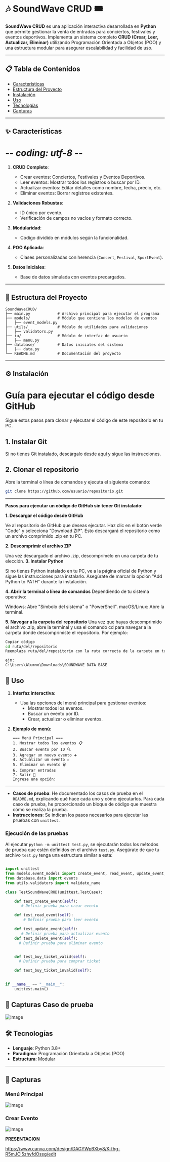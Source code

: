 # 🎶 SoundWave CRUD 🎟️  

**SoundWave CRUD** es una aplicación interactiva desarrollada en **Python** que permite gestionar la venta de entradas para conciertos, festivales y eventos deportivos. Implementa un sistema completo **CRUD (Crear, Leer, Actualizar, Eliminar)** utilizando Programación Orientada a Objetos (POO) y una estructura modular para asegurar escalabilidad y facilidad de uso.

---

## 📋 **Tabla de Contenidos**

- [Características](#✨-características)
- [Estructura del Proyecto](#📂-estructura-del-proyecto)
- [Instalación](#⚙️-instalación)
- [Uso](#🚀-uso)
- [Tecnologías](#🛠️-tecnologías)
- [Capturas](#📸-capturas)


---

## ✨ **Características**

# -*- coding: utf-8 -*-

1. **CRUD Completo**:
   - Crear eventos: Conciertos, Festivales y Eventos Deportivos.
   - Leer eventos: Mostrar todos los registros o buscar por ID.
   - Actualizar eventos: Editar detalles como nombre, fecha, precio, etc.
   - Eliminar eventos: Borrar registros existentes.

2. **Validaciones Robustas**:
   - ID único por evento.
   - Verificación de campos no vacíos y formato correcto.

3. **Modularidad**:
   - Código dividido en módulos según la funcionalidad.

4. **POO Aplicada**:
   - Clases personalizadas con herencia (`Concert`, `Festival`, `SportEvent`).

5. **Datos Iniciales**:
   - Base de datos simulada con eventos precargados.

---

## 📂 **Estructura del Proyecto**

```
SoundWaveCRUD/
├── main.py            # Archivo principal para ejecutar el programa
├── models/            # Módulo que contiene los modelos de eventos
│   ├── event_models.py
├── utils/             # Módulo de utilidades para validaciones
│   ├── validators.py
├── iu/                # Módulo de interfaz de usuario
│   ├── menu.py
├── database/          # Datos iniciales del sistema
│   ├── data.py
└── README.md          # Documentación del proyecto
```

---

## ⚙️ **Instalación**

# Guía para ejecutar el código desde GitHub

Sigue estos pasos para clonar y ejecutar el código de este repositorio en tu PC.

## 1. Instalar Git
Si no tienes Git instalado, descárgalo desde [aquí](https://git-scm.com/downloads) y sigue las instrucciones.

## 2. Clonar el repositorio
Abre la terminal o línea de comandos y ejecuta el siguiente comando:

 ```bash
git clone https://github.com/usuario/repositorio.git
```

---

**Pasos para ejecutar un código de GitHub sin tener Git instalado:**

**1. Descargar el código desde GitHub**

Ve al repositorio de GitHub que deseas ejecutar.
Haz clic en el botón verde "Code" y selecciona "Download ZIP".
Esto descargará el repositorio como un archivo comprimido .zip en tu PC.

**2. Descomprimir el archivo ZIP**

Una vez descargado el archivo .zip, descomprímelo en una carpeta de tu elección.
**3. Instalar Python**

Si no tienes Python instalado en tu PC, ve a la página oficial de Python y sigue las instrucciones para instalarlo. Asegúrate de marcar la opción "Add Python to PATH" durante la instalación.

**4. Abrir la terminal o línea de comandos**
Dependiendo de tu sistema operativo:

Windows: Abre "Símbolo del sistema" o "PowerShell".
macOS/Linux: Abre la terminal.

**5. Navegar a la carpeta del repositorio**
Una vez que hayas descomprimido el archivo .zip, abre la terminal y usa el comando cd para navegar a la carpeta donde descomprimiste el repositorio. Por ejemplo:

```bash
Copiar código
cd ruta/del/repositorio
Reemplaza ruta/del/repositorio con la ruta correcta de la carpeta en tu PC.

ejm:
C:\Users\Alumno\Downloads\SOUNDWAVE DATA BASE
```
## 🚀 **Uso**

1. **Interfaz interactiva**:
   - Usa las opciones del menú principal para gestionar eventos:
     - Mostrar todos los eventos.
     - Buscar un evento por ID.
     - Crear, actualizar o eliminar eventos.

2. **Ejemplo de menú**:
   ```
   === Menú Principal ===
   1. Mostrar todos los eventos 📋
   2. Buscar evento por ID 🔍
   3. Agregar un nuevo evento ➕
   4. Actualizar un evento ✏️
   5. Eliminar un evento 🗑️
   6. Comprar entradas
   7. Salir 🚪
   Ingrese una opción:
   ```

---
- **Casos de prueba**: He documentado los casos de prueba en el `README.md`, explicando qué hace cada uno y cómo ejecutarlos. Para cada caso de prueba, he proporcionado un bloque de código que muestra cómo se realiza la prueba.
- **Instrucciones**: Se indican los pasos necesarios para ejecutar las pruebas con `unittest`.

### Ejecución de las pruebas

Al ejecutar `python -m unittest test.py`, se ejecutarán todos los métodos de prueba que estén definidos en el archivo `test.py`. Asegúrate de que tu archivo `test.py` tenga una estructura similar a esta:
```python

import unittest
from models.event_models import create_event, read_event, update_event, delete_event, buy_ticket
from database.data import events
from utils.validators import validate_name

class TestSoundWaveCRUD(unittest.TestCase):

    def test_create_event(self):
       # Definir prueba para crear evento

    def test_read_event(self):
        # Definir prueba para leer evento

    def test_update_event(self):
       # Definir prueba para actualizar evento
    def test_delete_event(self):
      # Definir prueba para eliminar evento


    def test_buy_ticket_valid(self):
      # Definir prueba para comprar ticket

    def test_buy_ticket_invalid(self):
        

if __name__ == "__main__":
    unittest.main()
```
## 📸 **Capturas Caso de prueba** 

![image](https://github.com/user-attachments/assets/f3b6d8ef-7175-4423-bb8e-aee075e34a63)

## 🛠️ **Tecnologías**

- **Lenguaje**: Python 3.8+
- **Paradigma**: Programación Orientada a Objetos (POO)
- **Estructura**: Modular

---

## 📸 **Capturas**

### Menú Principal  
![image](https://github.com/user-attachments/assets/0d503346-8cb5-4594-9db2-557cf5a271d9)


### Crear Evento  
![image](https://github.com/user-attachments/assets/69ac043a-d601-4148-9a79-e2828ced5234)

**PRESENTACION**

https://www.canva.com/design/DAGYWp6Xby8/K-fhg-R5mJCi5zhyfdOssg/edit


